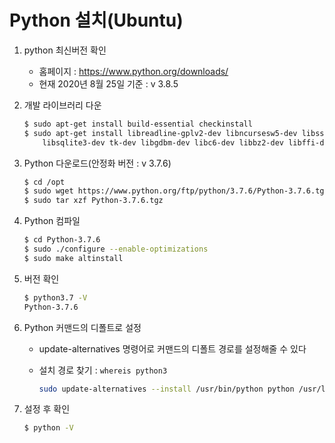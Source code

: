 # Python 설치(Ubuntu)

1. python 최신버전 확인

   - 홈페이지 : https://www.python.org/downloads/
   - 현재 2020년 8월 25일 기준 : v 3.8.5

2. 개발 라이브러리 다운

   ```bash
   $ sudo apt-get install build-essential checkinstall
   $ sudo apt-get install libreadline-gplv2-dev libncursesw5-dev libssl-dev \
       libsqlite3-dev tk-dev libgdbm-dev libc6-dev libbz2-dev libffi-dev zlib1g-dev
   ```

3. Python 다운로드(안정화 버전 : v 3.7.6)

   ```bash
   $ cd /opt
   $ sudo wget https://www.python.org/ftp/python/3.7.6/Python-3.7.6.tgz
   $ sudo tar xzf Python-3.7.6.tgz
   ```

4. Python 컴파일

   ```bash
   $ cd Python-3.7.6
   $ sudo ./configure --enable-optimizations
   $ sudo make altinstall
   ```

5. 버전 확인

   ```bash
   $ python3.7 -V
   Python-3.7.6
   ```

6. Python 커맨드의 디폴트로 설정

   - update-alternatives 명령어로 커맨드의 디폴트 경로를 설정해줄 수 있다

   - 설치 경로 찾기 : `whereis python3`

     ```bash
     sudo update-alternatives --install /usr/bin/python python /usr/local/bin/python3.7 6
     ```

7. 설정 후 확인

   ```bash
   $ python -V
   ```

   